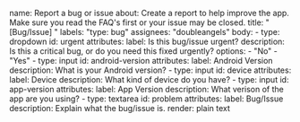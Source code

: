 name: Report a bug or issue
about: Create a report to help improve the app. Make sure you read the FAQ's first or your issue may be closed.
title: "[Bug/Issue] "
labels: "type: bug"
assignees: "doubleangels"
body:
    - type: dropdown
      id: urgent
      attributes:
            label: Is this bug/issue urgent?
            description: Is this a critical bug, or do you need this fixed urgently?
            options:
                - "No"
                - "Yes"
    - type: input
        id: android-version
        attributes:
            label: Android Version
            description: What is your Android version?
    - type: input
        id: device
        attributes:
            label: Device
            description: What kind of device do you have?
    - type: input
        id: app-version
        attributes:
            label: App Version
            description: What verison of the app are you using?
    - type: textarea
        id: problem
        attributes:
            label: Bug/Issue
            description: Explain what the bug/issue is.
            render: plain text
